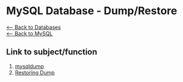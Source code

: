 # MySQL Database - Dump/Restore
[<-- Back to Databases](https://github.com/mtemporim/Databases/tree/main)    
[<-- Back to MySQL](https://github.com/mtemporim/Databases/tree/main/MySQL)    

## Link to subject/function  
1. [mysqldump](https://github.com/mtemporim/Databases/blob/main/MySQL/mysqldump/dump.txt)
1. [Restoring Dump](https://github.com/mtemporim/Databases/blob/main/MySQL/mysqldump/restore.txt)




